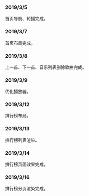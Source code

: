 ### 2019/3/5

首页导航、轮播完成。

### 2019/3/7

首页布局完成。

### 2019/3/8

上一首、下一首、音乐列表删除歌曲完成。

### 2019/3/9

优化播放器。

### 2019/3/12

排行榜布局。

### 2019/3/13

排行榜列表渲染。

### 2019/3/14

排行榜页面效果完成。

### 2019/3/16

排行榜分页渲染完成。
